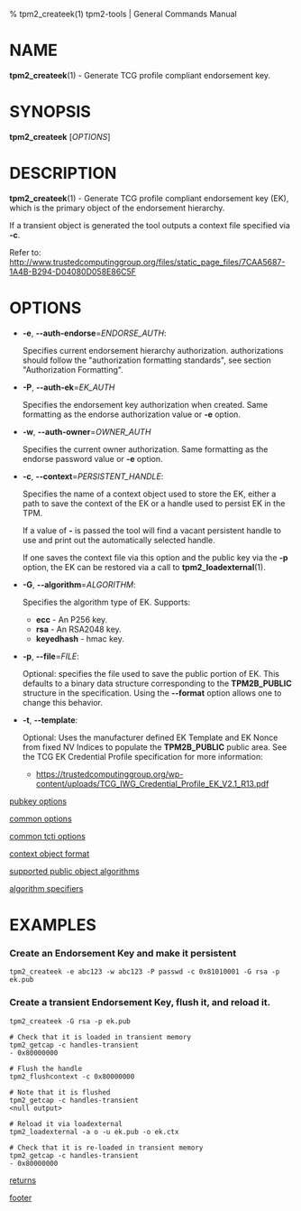 % tpm2_createek(1) tpm2-tools | General Commands Manual

# NAME

**tpm2_createek**(1) - Generate TCG profile compliant endorsement key.

# SYNOPSIS

**tpm2_createek** [*OPTIONS*]

# DESCRIPTION

**tpm2_createek**(1) - Generate TCG profile compliant endorsement key (EK), which is the primary object
of the endorsement hierarchy.

If a transient object is generated the tool outputs a context file specified via **-c**.

Refer to:
<http://www.trustedcomputinggroup.org/files/static_page_files/7CAA5687-1A4B-B294-D04080D058E86C5F>

# OPTIONS

  * **-e**, **\--auth-endorse**=_ENDORSE\_AUTH_:

    Specifies current endorsement hierarchy authorization.
    authorizations should follow the "authorization formatting standards", see section
    "Authorization Formatting".

  * **-P**, **\--auth-ek**=_EK\_AUTH_

    Specifies the endorsement key authorization when created.
    Same formatting as the endorse authorization value or **-e** option.

  * **-w**, **\--auth-owner**=_OWNER\_AUTH_

    Specifies the current owner authorization.
    Same formatting as the endorse password value or **-e** option.

  * **-c**, **\--context**=_PERSISTENT\_HANDLE_:

    Specifies the name of a context object used to store the EK, either a path
    to save the context of the EK or a handle used to persist EK in the TPM.

    If a value of **-** is passed the tool will find a vacant persistent handle
    to use and print out the automatically selected handle.

    If one saves the context file via this option and the public key via the
    **-p** option, the EK can be restored via a call to **tpm2_loadexternal**(1).

  * **-G**, **\--algorithm**=_ALGORITHM_:

    Specifies the algorithm type of EK. Supports:
    * **ecc** - An P256 key.
    * **rsa** - An RSA2048 key.
    * **keyedhash** - hmac key.

  * **-p**, **\--file**=_FILE_:

    Optional: specifies the file used to save the public portion of EK. This defaults
    to a binary data structure corresponding to the **TPM2B_PUBLIC** structure in the
    specification. Using the **\--format** option allows one to change this
    behavior.

  * **-t**, **\--template**:

    Optional: Uses the manufacturer defined EK Template and EK Nonce from fixed NV Indices
    to populate the **TPM2B_PUBLIC** public area. See the TCG EK Credential Profile specification
    for more information:
      - https://trustedcomputinggroup.org/wp-content/uploads/TCG_IWG_Credential_Profile_EK_V2.1_R13.pdf


[pubkey options](common/pubkey.md)

[common options](common/options.md)

[common tcti options](common/tcti.md)

[context object format](common/ctxobj.md)

[supported public object algorithms](common/object-alg.md)

[algorithm specifiers](common/alg.md)

# EXAMPLES

### Create an Endorsement Key and make it persistent
```
tpm2_createek -e abc123 -w abc123 -P passwd -c 0x81010001 -G rsa -p ek.pub
```

### Create a transient Endorsement Key, flush it, and reload it.
```
tpm2_createek -G rsa -p ek.pub

# Check that it is loaded in transient memory
tpm2_getcap -c handles-transient
- 0x80000000

# Flush the handle
tpm2_flushcontext -c 0x80000000

# Note that it is flushed
tpm2_getcap -c handles-transient
<null output>

# Reload it via loadexternal
tpm2_loadexternal -a o -u ek.pub -o ek.ctx

# Check that it is re-loaded in transient memory
tpm2_getcap -c handles-transient
- 0x80000000

```

[returns](common/returns.md)

[footer](common/footer.md)
